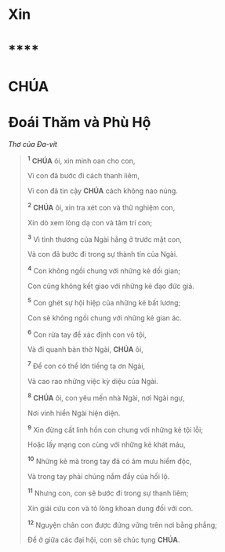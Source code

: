 # Xin

# \*\*\*\*

# CHÚA

# Đoái Thăm và Phù Hộ

_Thơ của Đa-vít_

> <sup><b>1</b></sup> **CHÚA** ôi, xin minh oan cho con,
>
> Vì con đã bước đi cách thanh liêm,
>
> Vì con đã tin cậy **CHÚA** cách không nao núng.
>
> <sup><b>2</b></sup> **CHÚA** ôi, xin tra xét con và thử nghiệm con,
>
> Xin dò xem lòng dạ con và tâm trí con;
>
> <sup><b>3</b></sup> Vì tình thương của Ngài hằng ở trước mặt con,
>
> Và con đã bước đi trong sự thành tín của Ngài.
>
> <sup><b>4</b></sup> Con không ngồi chung với những kẻ dối gian;
>
> Con cũng không kết giao với những kẻ đạo đức giả.
>
> <sup><b>5</b></sup> Con ghét sự hội hiệp của những kẻ bất lương;
>
> Con sẽ không ngồi chung với những kẻ gian ác.
>
> <sup><b>6</b></sup> Con rửa tay để xác định con vô tội,
>
> Và đi quanh bàn thờ Ngài, **CHÚA** ôi,
>
> <sup><b>7</b></sup> Để con có thể lớn tiếng tạ ơn Ngài,
>
> Và cao rao những việc kỳ diệu của Ngài.
>
> <sup><b>8</b></sup> **CHÚA** ôi, con yêu mến nhà Ngài, nơi Ngài ngự,
>
> Nơi vinh hiển Ngài hiện diện.
>
> <sup><b>9</b></sup> Xin đừng cất linh hồn con chung với những kẻ tội lỗi;
>
> Hoặc lấy mạng con cùng với những kẻ khát máu,
>
> <sup><b>10</b></sup> Những kẻ mà trong tay đã có âm mưu hiểm độc,
>
> Và trong tay phải chúng nắm đầy của hối lộ.
>
> <sup><b>11</b></sup> Nhưng con, con sẽ bước đi trong sự thanh liêm;
>
> Xin giải cứu con và tỏ lòng khoan dung đối với con.
>
> <sup><b>12</b></sup> Nguyện chân con được đứng vững trên nơi bằng phẳng;
>
> Để ở giữa các đại hội, con sẽ chúc tụng **CHÚA**.
